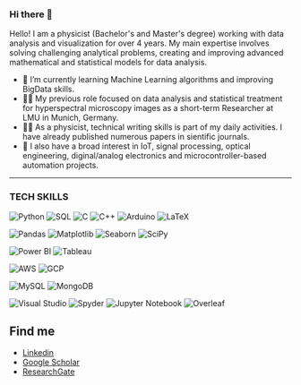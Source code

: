### Hi there 👋

Hello! I am a physicist (Bachelor's and Master's degree) working with data analysis and visualization for over 4 years. My main expertise involves solving challenging analytical problems, creating and improving advanced mathematical and statistical models for data analysis.

- 🌱 I’m currently learning Machine Learning algorithms and improving BigData skills.
- 🕵️‍♂️ My previous role focused on data analysis and statistical treatment for hyperspectral microscopy images as a short-term Researcher at LMU in Munich, Germany.
- ✍🏾 As a physicist, technical writing skills is part of my daily activities. I have already published numerous papers in sientific journals.
- 👯 I also have a broad interest in IoT, signal processing, optical engineering, diginal/analog electronics and microcontroller-based automation projects.

---
### TECH SKILLS

![Python](https://img.shields.io/badge/-Python-4B8BBE?&logo=Python&logoColor=fff) 
![SQL](https://img.shields.io/badge/-SQL-5586A4?&logo=databricks&logoColor=white)
![C](https://img.shields.io/badge/-C-888?&logo=C&logoColor=fff)
![C++](https://img.shields.io/badge/-C++-00599C?&logo=c%2b%2b)
![Arduino](https://img.shields.io/badge/-Arduino-blue?style=arduin&logo=arduino)
![LaTeX](https://img.shields.io/badge/latex-%23008080.svg?style=Plastic&logo=latex&logoColor=white)

![Pandas](https://img.shields.io/badge/-pandas-150458?&logo=pandas&logoColor=white)
![Matplotlib](https://img.shields.io/badge/-Matplotlib-orange)
![Seaborn](https://img.shields.io/badge/-Seaborn-blue)
![SciPy](https://img.shields.io/badge/-Scipy-09A3D5?&logo=Scipy&logoColor=white)

![Power BI](https://img.shields.io/badge/-Power_BI-yellow)
![Tableau](https://img.shields.io/badge/-Tableau-blueviolet)

![AWS](https://img.shields.io/badge/-AWS-orange)
![GCP](https://img.shields.io/badge/-GCP-blue)

![MySQL](https://img.shields.io/badge/-MySQL-blue)
![MongoDB](https://img.shields.io/badge/-MongoDB-green)

![Visual Studio](https://img.shields.io/badge/Visual%20Studio-5C2D91.svg?style=Plastic&logo=visual-studio&logoColor=white)
![Spyder](https://img.shields.io/badge/Spyder-838485?style=Plastic&logo=spyder%20ide&logoColor=maroon)
![Jupyter Notebook](https://img.shields.io/badge/Jupyter-orange?style=Plastic&logo=jupyter&logoColor=white)
![Overleaf](https://img.shields.io/badge/Overleaf-47A141?style=Plastic&logo=Overleaf&logoColor=white)

## Find me

* <a href="https://www.linkedin.com/in/allison-pessoa-bb6b71a9/"> Linkedin</a>
* <a href="https://scholar.google.com/citations?user=QACNqQEAAAAJ&hl=en"> Google Scholar</a>
* <a href="https://www.researchgate.net/profile/Allison-Pessoa"> ResearchGate</a>
